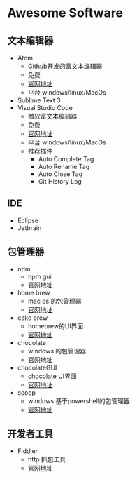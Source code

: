 # Awesome Software #

## 文本编辑器 ##
- Atom 
   - Github开发的富文本编辑器
   - 免费
   - [官网地址](https://atom.io/) 
   - 平台 windows/linux/MacOs
- Sublime Text 3
- Visual Studio Code
    - 微软富文本编辑器
    - 免费
    - [官网地址](https://code.visualstudio.com/) 
    - 平台 windows/linux/MacOs
    - 推荐插件
        - Auto Complete Tag
        - Auto Rename Tag
        - Auto Close Tag
        - Git History Log

        

## IDE ##
- Eclipse
- Jetbrain

## 包管理器 ##

- ndm 
    - npm gui
    - [官网地址](https://github.com/720kb/ndm/)
- home brew 
    - mac os 的包管理器  
    - [官网地址](https://brew.sh/)
- cake brew
    - homebrew的UI界面
    - [官网地址](https://www.cakebrew.com/)
- chocolate
    - windows 的包管理器
    - [官网地址](http://chocolatey.org/)
- chocolateGUI
    - chocolate UI界面
    - [官网地址](https://chocolatey.org/packages/ChocolateyGUI) 
- scoop
    - windows 基于powershell的包管理器
    - [官网地址](http://scoop.sh/) 


## 开发者工具 ##
- Fiddler 
    - http 抓包工具
    - [官网地址](http://www.telerik.com/fiddler)